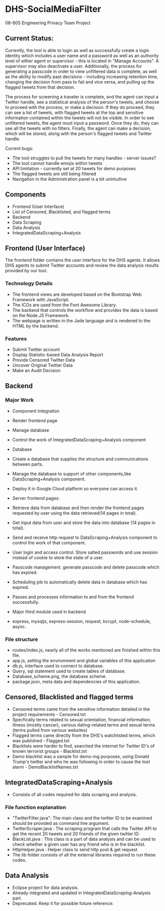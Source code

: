 # DHS-SocialMediaFilter

08-605 Engineering Privacy Team Project

## Current Status: 

Currently, the tool is able to login as well as successfully create a login identity which includes a user name and a password as well as an authority level of either agent or supervisor - this is located in "Manage Accounts". A supervisor may also deactivate a user. Additionally, the process for generating a passcode in order to view unfiltered data is complete, as well as the ability to modify past decisions - including increasing retention time, changing the decision from pass to fail and vice versa, and pulling up the flagged tweets from that decision. 

The process for screening a traveler is complete, and the agent can input a Twitter handle, see a statistical analysis of the person's tweets, and choose to proceed with the process, or make a decision. If they do proceed, they can see a list of tweets, with flagged tweets at the top and sensitive information contained within the tweets will not be visible. In order to see unfiltered tweets, the agent must input a password. Once they do, they can see all the tweets with no filters. Finally, the agent can make a decision, which will be stored, along with the person's flagged tweets and Twitter handle. 

Current bugs: 
- The tool struggles to pull the tweets for many handles - server issues? 
- The tool cannot handle emojis within tweets 
- API limitation - currently set at 20 tweets for demo purposes
- The flagged tweets are still being filtered 
- Navigation in the Administration panel is a bit unintuitive

## Components

- Frontend (User Interface)
- List of Censored, Blacklisted, and flagged terms
- Backend
- Data Scraping
- Data Analysis
- IntegratedDataScraping+Analysis

## Frontend (User Interface)

The frontend folder contains the user interface for the DHS agents. It allows DHS agents to submit Twitter accounts and review the data analysis results provided by our tool.

### Technology Details

- The frontend views are developed based on the Bootstrap Web Framework with JavaScript. 
- The ICOs are used from the Font Awesome Library. 
- The backend that controls the workflow and provides the data is based on the Node.JS Framework. 
- The webpage is written in the Jade language and is rendered to the HTML by the backend.

### Features

- Submit Twitter account
- Display Statistic-based Data Analysis Report
- Provide Censored Twitter Data
- Uncover Original Twitter Data
- Make an Audit Decision

## Backend

### Major Work

- Component Integration
 - Render frontend page
 - Manage database
 - Control the work of IntegratedDataScraping+Analysis component 

- Database
 - Create a database that supplies the structure and communications between parts.
 - Manage the database to support of other components,like DataScraping+Analysis component.
 - Deploy it in Google Cloud platform so everyone can access it.

- Server frontend pages:
 - Retrieve data from database and then render the frontend pages requested by user using the data retrieved(14 pages in total).
 - Get input data from user and store the data into database (14 pages in total).
 - Send and receive http request to DataScraping+Analysis component to control the work of that component.
 - User login and access control. Store salted passwords and use session instead of cookie to store the state of a user.
 - Passcode management. generate passcode and delete passcode which has expired.
 - Scheduling job to automatically delete data in database which has expired.
 - Passes and processes information to and from the frontend successfully.

- Major third module used in backend
 - express, mysqljs, express-session, request, bcrypt, node-schedule, async.

### File structure

 - routes/index.js, nearly all of the works mentioned are finished within this file.
 - app.js, setting the environment and global variables of this application
 - db.js, interface used to connect to database.
 - Query, sql statement used to create tables of database.
 - Database_scheme.png, the database scheme.
 - package.json, meta data and dependencies of this application.

## Censored, Blacklisted and flagged terms 
 - Censored terms came from the sensitive information detailed in the project requirements - Censored.txt
  - Specfically terms related to sexual orientation, financial information, illness (mostly cancer), various dating-related terms and sexual terms (terms pulled from various websites)
 - Flagged terms came directly from the DHS's watchlisted terms, which was published - Flagged.txt
 - Blacklists were harder to find, searched the internet for Twitter ID's of known terrorist groups - Blacklist.txt
 - Demo blacklist was a sample for demo-ing purposes, using Donald Trump's twitter and who he was following in order to cause the tool alarm - DemoBlacklistNames.txt

## IntegratedDataScraping+Analysis
- Consists of all codes required for data scraping and analysis. 

### File function explanation
- "TwitterFilter.java": The main class and the twitter ID to be examined should be provided as command line argument.
- TwitterScraper.java : The scraping program that calls the Twitter API to get the recent 20 tweets and 20 friends of the given twitter ID.
- BlackList.java : This class is a part of data analysis and can be used to check whether a given user has any friend who is in the blacklist.
- HttpHelper.java : Helper class to send http post & get request
- The lib folder consists of all the external libraries required to run these codes.

## Data Analysis
- Eclipse project for data analysis.
- Already integrated and updated in IntegratedDataScraping-Analysis part.
- Deprecated. Keep it for possible future reference.
